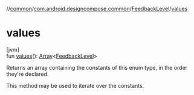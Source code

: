 //[common](../../../index.md)/[com.android.designcompose.common](../index.md)/[FeedbackLevel](index.md)/[values](values.md)

# values

[jvm]\
fun [values](values.md)(): [Array](https://kotlinlang.org/api/latest/jvm/stdlib/kotlin/-array/index.html)&lt;[FeedbackLevel](index.md)&gt;

Returns an array containing the constants of this enum type, in the order they're declared.

This method may be used to iterate over the constants.
